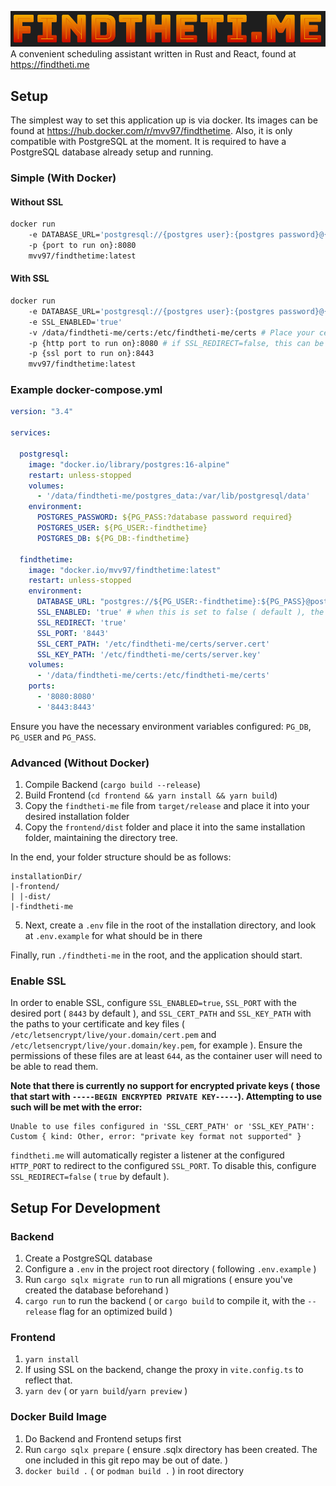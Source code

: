 
![](project-image.png)
A convenient scheduling assistant written in Rust and React, found at https://findtheti.me

## Setup

The simplest way to set this application up is via docker. Its images can be found at https://hub.docker.com/r/mvv97/findthetime. 
Also, it is only compatible with PostgreSQL at the moment. It is required to have a PostgreSQL database already setup and running.

### Simple (With Docker)

#### Without SSL

```sh
docker run 
    -e DATABASE_URL='postgresql://{postgres user}:{postgres password}@{postgres host}/{postgres database}' 
    -p {port to run on}:8080
    mvv97/findthetime:latest
```

#### With SSL
```sh
docker run 
    -e DATABASE_URL='postgresql://{postgres user}:{postgres password}@{postgres host}/{postgres database}' 
    -e SSL_ENABLED='true'
    -v /data/findtheti-me/certs:/etc/findtheti-me/certs # Place your cert files in /data/findtheti-me/certs and ensure they have permissions of at least 644
    -p {http port to run on}:8080 # if SSL_REDIRECT=false, this can be skipped
    -p {ssl port to run on}:8443
    mvv97/findthetime:latest
```

### Example docker-compose.yml
```yml
version: "3.4"

services:

  postgresql:
    image: "docker.io/library/postgres:16-alpine"
    restart: unless-stopped
    volumes: 
      - '/data/findtheti-me/postgres_data:/var/lib/postgresql/data'
    environment:
      POSTGRES_PASSWORD: ${PG_PASS:?database password required}
      POSTGRES_USER: ${PG_USER:-findthetime}
      POSTGRES_DB: ${PG_DB:-findthetime}

  findthetime:
    image: "docker.io/mvv97/findthetime:latest"
    restart: unless-stopped
    environment:
      DATABASE_URL: "postgres://${PG_USER:-findthetime}:${PG_PASS}@postgresql/${PG_DB:-findthetime}"
      SSL_ENABLED: 'true' # when this is set to false ( default ), the ssl port is not listened to.
      SSL_REDIRECT: 'true'
      SSL_PORT: '8443'
      SSL_CERT_PATH: '/etc/findtheti-me/certs/server.cert'
      SSL_KEY_PATH: '/etc/findtheti-me/certs/server.key'
    volumes:
      - '/data/findtheti-me/certs:/etc/findtheti-me/certs' 
    ports:
      - '8080:8080'
      - '8443:8443'
```

Ensure you have the necessary environment variables configured: `PG_DB`, `PG_USER` and `PG_PASS`.

### Advanced (Without Docker)

1. Compile Backend (`cargo build --release`)
2. Build Frontend (`cd frontend && yarn install && yarn build`)
3. Copy the `findtheti-me` file from `target/release` and place it into your desired installation folder
4. Copy the `frontend/dist` folder and place it into the same installation folder, maintaining the directory tree.

In the end, your folder structure should be as follows:
```
installationDir/
|-frontend/
| |-dist/
|-findtheti-me
```
5. Next, create a `.env` file in the root of the installation directory, and look at `.env.example` for what should be in there

Finally, run `./findtheti-me` in the root, and the application should start.

### Enable SSL

In order to enable SSL, configure `SSL_ENABLED=true`, `SSL_PORT` with the desired port ( `8443` by default ), and `SSL_CERT_PATH` and `SSL_KEY_PATH`
with the paths to your certificate and key files ( `/etc/letsencrypt/live/your.domain/cert.pem` and `/etc/letsencrypt/live/your.domain/key.pem`, for example ).
Ensure the permissions of these files are at least `644`, as the container user will need to be able to read them.

**Note that there is currently no support for encrypted private keys ( those that start with `-----BEGIN ENCRYPTED PRIVATE KEY-----`).
Attempting to use such will be met with the error:**

```
Unable to use files configured in 'SSL_CERT_PATH' or 'SSL_KEY_PATH': Custom { kind: Other, error: "private key format not supported" }
```
`findtheti.me` will automatically register a listener at the configured `HTTP_PORT` to redirect
to the configured `SSL_PORT`. To disable this, configure `SSL_REDIRECT=false` ( `true` by default ).

## Setup For Development
### Backend
1. Create a PostgreSQL database
2. Configure a `.env` in the project root directory ( following `.env.example` )
3. Run `cargo sqlx migrate run` to run all migrations ( ensure you've created the database beforehand )
4. `cargo run` to run the backend ( or `cargo build` to compile it, with the `--release` flag for an optimized build )

### Frontend
1. `yarn install`
2. If using SSL on the backend, change the proxy in `vite.config.ts` to reflect that.
3. `yarn dev` ( or `yarn build`/`yarn preview` )

### Docker Build Image
1. Do Backend and Frontend setups first
2. Run `cargo sqlx prepare` ( ensure .sqlx directory has been created. The one included in this git repo may be out of date. )
3. `docker build .` ( or `podman build .` ) in root directory